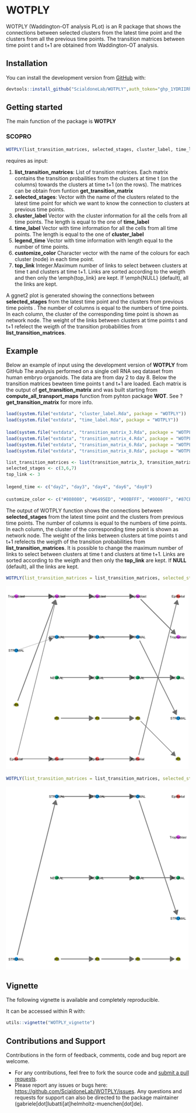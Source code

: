 # WOTPLY
WOTPLY (Waddington-OT analysis PLot) is an R package that shows the connections between selected clusters from the latest time point and the clusters from all the previous time points. The transition matrices between time point t and t+1 are obtained from Waddington-OT analysis.

## Installation

You can install the development version from [GitHub](https://github.com/) with:

```r
devtools::install_github("ScialdoneLab/WOTPLY",auth_token="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",ref="master")
```

## Getting started 
The main function of the package is  **WOTPLY**


### SCOPRO

```r
WOTPLY(list_transition_matrices, selected_stages, cluster_label, time_label, legend_time, customize_color, top_link = NULL)

```
requires as input:

1. **list_transition_matrices**: List of transition matrices. Each matrix contains the transition probailities from the clusters at time t (on the columns) towards the clusters at time t+1 (on the rows). The matrices can be obtain from funtion **get_transition_matrix**
2. **selected_stages**: Vector with the name of the clusters related to the latest time point for which we want to know the connection to clusters at previous time points.
3. **cluster_label** Vector with the cluster information for all the cells from all time points. The length is equal to the one of **time_label**
4. **time_label** Vector with time information for all the cells from all time points. The length is equal to the one of **cluster_label**
5. **legend_time** Vector with time information with length equal to the number of time points. 
6. **customize_color** Character vector with the name of the colours for each cluster (node) in each time point. 
7. **top_link** Integer.Maximum number of links to select between clusters at time t and clusters at time t+1. Links are sorted according to the weigth and then only the \emph{top_link} are kept. If \emph{NULL} (default), all the links are kept.

A ggnet2 plot is generated showing the connections between **selected_stages** from the latest time point and the clusters from previous time points . The number of columns is equal to the numbers of time points. In each column, the cluster of the
corresponding time point is shown as network node. The weight of the links between clusters at time points t and t+1 refelect the weigth of the
transition probabilities from **list_transition_matrices**.

## Example 
Below an example of input using the development version of **WOTPLY** from GitHub
The analysis performed on a single cell RNA seq dataset from human embryo organoids. The data are from day 2 to day 8.
Below the transition matrices bewteen time points t and t+1 are loaded. Each matrix is the output of **get_transition_matrix** and was built starting from **compute_all_transport_maps** function from pyhton package **WOT**. See ?**get_transition_matrix** for more info.

```r
load(system.file("extdata", "cluster_label.Rda", package = "WOTPLY"))
load(system.file("extdata", "time_label.Rda", package = "WOTPLY"))

load(system.file("extdata", "transition_matrix_3.Rda", package = "WOTPLY"))
load(system.file("extdata", "transition_matrix_4.Rda", package = "WOTPLY"))
load(system.file("extdata", "transition_matrix_6.Rda", package = "WOTPLY"))
load(system.file("extdata", "transition_matrix_8.Rda", package = "WOTPLY"))

```

```r
list_transition_matrices <- list(transition_matrix_3, transition_matrix_4, transition_matrix_6, transition_matrix_8)
selected_stages <- c(3,6,7)
top_link <- 3

legend_time <- c("day2", "day3", "day4", "day6", "day8")

customize_color <- c("#808080", "#6495ED", "#00BFFF", "#0000FF", "#87CEFA", "#4169E1", "#87CEEB", "#B22222", "#DC143C", "#FF0000", "#FF6347", "#FF7F50", "#CD5C5C", "#F08080", "#E9967A", "#FA8072", "#FFA07A", "#FFFF00", "#F0E68C", "#FFE4C4", "#2E8B57", "#00FF00", "#CD853F", "#EE82EE")
```


The output of WOTPLY function shows the connections between **selected_stages** from the latest time point and the clusters from previous time points. The number of columns is equal to the numbers of time points. In each column, the cluster of the
corresponding time point is shown as network node. The weight of the links between clusters at time points t and t+1 refelects the weigth of the
transition probabilities from **list_transition_matrices**.
It is possible to change the maximum number of links to select between clusters at time t and clusters at time t+1. Links are sorted according to the weigth and then only the **top_link** are kept. If **NULL** (default), all the links are kept.


```r
WOTPLY(list_transition_matrices = list_transition_matrices, selected_stages = selected_stages, cluster_label,time_label = time_label, legend_time = legend_time, customize_color = customize_color, top_link = NULL)
```
<img src="https://github.com/ScialdoneLab/WOTPLY/blob/main/figures/WOTPLY_1.png" width="500" height="500">

```r
WOTPLY(list_transition_matrices = list_transition_matrices, selected_stages = selected_stages, cluster_label, time_label = time_label, legend_time = legend_time, customize_color = customize_color, top_link = 3)
```
<img src="https://github.com/ScialdoneLab/WOTPLY/blob/main/figures/WOTPLY_2.png" width="500" height="500">



## Vignette

The following vignette is available and completely reproducible. 

It can be accessed within R with:
```r
utils::vignette("WOTPLY_vignette")
```




## Contributions and Support
Contributions in the form of feedback, comments, code and bug report are welcome.
* For any contributions, feel free to fork the source code and [submit a pull requests](https://docs.github.com/en/pull-requests/collaborating-with-pull-requests/proposing-changes-to-your-work-with-pull-requests/creating-a-pull-request-from-a-fork).
* Please report any issues or bugs here: https://github.com/ScialdoneLab/WOTPLY/issues.
Any questions and requests for support can also be directed to the package maintainer (gabriele[dot]lubatti[at]helmholtz-muenchen[dot]de).


